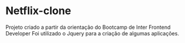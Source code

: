 # Netflix-clone
Projeto criado a partir da orientação do Bootcamp de Inter Frontend Developer
Foi utilizado o Jquery para a criação de algumas aplicações.

